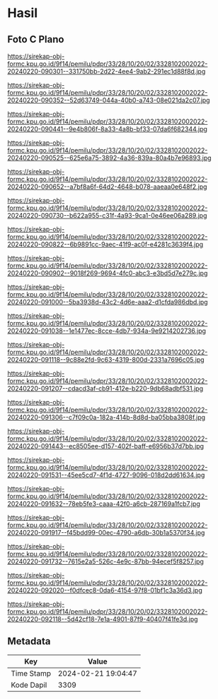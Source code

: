 # Hasil

## Foto C Plano

https://sirekap-obj-formc.kpu.go.id/9f14/pemilu/pdpr/33/28/10/20/02/3328102002022-20240220-090301--331750bb-2d22-4ee4-9ab2-291ec1d88f8d.jpg

https://sirekap-obj-formc.kpu.go.id/9f14/pemilu/pdpr/33/28/10/20/02/3328102002022-20240220-090352--52d63749-044a-40b0-a743-08e021da2c07.jpg

https://sirekap-obj-formc.kpu.go.id/9f14/pemilu/pdpr/33/28/10/20/02/3328102002022-20240220-090441--9e4b806f-8a33-4a8b-bf33-07da6f682344.jpg

https://sirekap-obj-formc.kpu.go.id/9f14/pemilu/pdpr/33/28/10/20/02/3328102002022-20240220-090525--625e6a75-3892-4a36-839a-80a4b7e96893.jpg

https://sirekap-obj-formc.kpu.go.id/9f14/pemilu/pdpr/33/28/10/20/02/3328102002022-20240220-090652--a7bf8a6f-64d2-4648-b078-aaeaa0e648f2.jpg

https://sirekap-obj-formc.kpu.go.id/9f14/pemilu/pdpr/33/28/10/20/02/3328102002022-20240220-090730--b622a955-c31f-4a93-9ca1-0e46ee06a289.jpg

https://sirekap-obj-formc.kpu.go.id/9f14/pemilu/pdpr/33/28/10/20/02/3328102002022-20240220-090822--6b9891cc-9aec-41f9-ac0f-e4281c3639f4.jpg

https://sirekap-obj-formc.kpu.go.id/9f14/pemilu/pdpr/33/28/10/20/02/3328102002022-20240220-090902--9018f269-9694-4fc0-abc3-e3bd5d7e279c.jpg

https://sirekap-obj-formc.kpu.go.id/9f14/pemilu/pdpr/33/28/10/20/02/3328102002022-20240220-091000--5ba3938d-43c2-4d6e-aaa2-d1cfda986dbd.jpg

https://sirekap-obj-formc.kpu.go.id/9f14/pemilu/pdpr/33/28/10/20/02/3328102002022-20240220-091038--1e1477ec-8cce-4db7-934a-9e9214202736.jpg

https://sirekap-obj-formc.kpu.go.id/9f14/pemilu/pdpr/33/28/10/20/02/3328102002022-20240220-091118--9c88e2fd-9c63-4319-800d-2331a7696c05.jpg

https://sirekap-obj-formc.kpu.go.id/9f14/pemilu/pdpr/33/28/10/20/02/3328102002022-20240220-091207--cdacd3af-cb91-412e-b220-9db68adbf531.jpg

https://sirekap-obj-formc.kpu.go.id/9f14/pemilu/pdpr/33/28/10/20/02/3328102002022-20240220-091306--c7f09c0a-182a-414b-8d8d-ba05bba3808f.jpg

https://sirekap-obj-formc.kpu.go.id/9f14/pemilu/pdpr/33/28/10/20/02/3328102002022-20240220-091443--ec8505ee-d157-402f-baff-e6956b37d7bb.jpg

https://sirekap-obj-formc.kpu.go.id/9f14/pemilu/pdpr/33/28/10/20/02/3328102002022-20240220-091531--45ee5cd7-4f1d-4727-9096-018d2dd61634.jpg

https://sirekap-obj-formc.kpu.go.id/9f14/pemilu/pdpr/33/28/10/20/02/3328102002022-20240220-091632--78eb5fe3-caaa-42f0-a6cb-287169a1fcb7.jpg

https://sirekap-obj-formc.kpu.go.id/9f14/pemilu/pdpr/33/28/10/20/02/3328102002022-20240220-091917--f45bdd99-00ec-4790-a6db-30b1a5370f34.jpg

https://sirekap-obj-formc.kpu.go.id/9f14/pemilu/pdpr/33/28/10/20/02/3328102002022-20240220-091732--7615e2a5-526c-4e9c-87bb-94ecef5f8257.jpg

https://sirekap-obj-formc.kpu.go.id/9f14/pemilu/pdpr/33/28/10/20/02/3328102002022-20240220-092020--f0dfcec8-0da6-4154-97f8-01bf1c3a36d3.jpg

https://sirekap-obj-formc.kpu.go.id/9f14/pemilu/pdpr/33/28/10/20/02/3328102002022-20240220-092118--5d42cf18-7e1a-4901-87f9-40407f41fe3d.jpg


## Metadata

| Key        | Value               |
| ---------- | ------------------- |
| Time Stamp | 2024-02-21 19:04:47 |
| Kode Dapil | 3309                |



